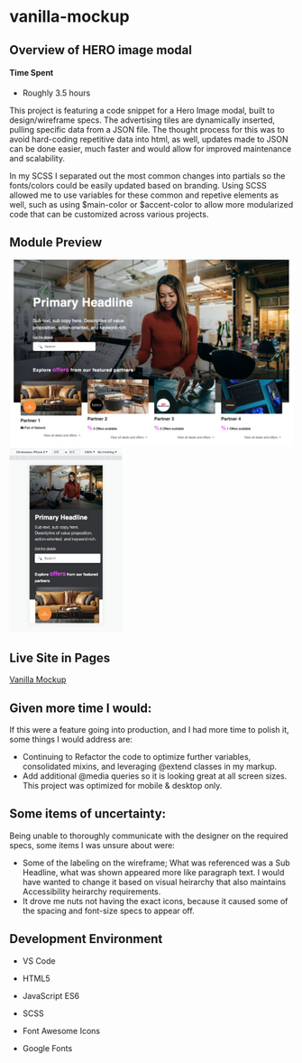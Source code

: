 # vanilla-mockup
## Overview of HERO image modal
#### Time Spent
  * Roughly 3.5 hours

This project is featuring a code snippet for a Hero Image modal, built to design/wireframe specs. The advertising tiles are dynamically inserted, pulling specific data from a JSON file. The thought process for this was to avoid hard-coding repetitive data into html, as well, updates made to JSON can be done easier, much faster and would allow for improved maintenance and scalability.

In my SCSS I separated out the most common changes into partials so the fonts/colors could be easily updated based on branding. Using SCSS allowed me to use variables for these common and repetive elements as well, such as using $main-color or $accent-color to allow more modularized code that can be customized across various projects. 


## Module Preview
<img src="/assets/mockup-large.png" width="600">
<img src="/assets/mockup-mobile.png" width="200">

## Live Site  in Pages
[Vanilla Mockup](https://azufelt.github.io/vanilla-mockup/)

## Given more time I would:
 If this were a feature going into production, and I had more time to polish it, some things I would address are:
  * Continuing to Refactor the code to optimize further variables, consolidated mixins, and leveraging @extend classes in my markup.
  * Add additional @media queries so it is looking great at all screen sizes. This project was optimized for mobile & desktop only. 

## Some items of uncertainty:
 Being unable to thoroughly communicate with the designer on the required specs, some items I was unsure about were:
  * Some of the labeling on the wireframe; What was referenced was a Sub Headline, what was shown appeared more like paragraph text. I would have wanted to change it based on visual heirarchy that also maintains Accessibility heirarchy requirements. 
  * It drove me nuts not having the exact icons, because it caused some of the spacing and font-size specs to appear off. 

## Development Environment

* VS Code
* HTML5
* JavaScript ES6
* SCSS

* Font Awesome Icons
* Google Fonts